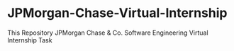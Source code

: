 # JPMorgan-Chase-Virtual-Internship
This Repository JPMorgan Chase &amp; Co. Software Engineering Virtual Internship Task
